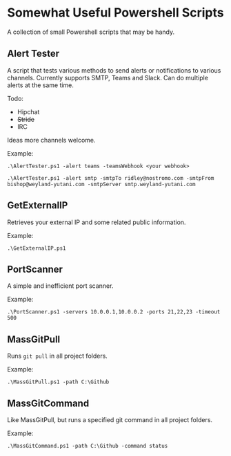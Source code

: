 # Somewhat Useful Powershell Scripts
A collection of small Powershell scripts that may be handy.

## Alert Tester
A script that tests various methods to send alerts or notifications to various channels. Currently supports SMTP, Teams and Slack. Can do multiple alerts at the same time.

Todo:
- Hipchat
- ~~Stride~~
- IRC

Ideas more channels welcome. 

Example:

`.\AlertTester.ps1 -alert teams -teamsWebhook <your webhook>`

`.\AlertTester.ps1 -alert smtp -smtpTo ridley@nostromo.com -smtpFrom bishop@weyland-yutani.com -smtpServer smtp.weyland-yutani.com`

## GetExternalIP
Retrieves your external IP and some related public information. 

Example:

`.\GetExternalIP.ps1`

## PortScanner
A simple and inefficient port scanner.

Example:

`.\PortScanner.ps1 -servers 10.0.0.1,10.0.0.2 -ports 21,22,23 -timeout 500`

## MassGitPull
Runs `git pull` in all project folders. 

Example: 

`.\MassGitPull.ps1 -path C:\Github`

## MassGitCommand
Like MassGitPull, but runs a specified git command in all project folders. 

Example:

`.\MassGitCommand.ps1 -path C:\Github -command status` 